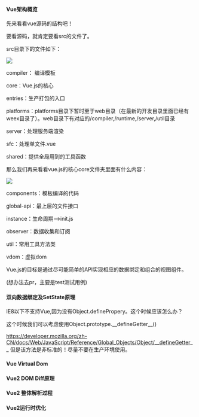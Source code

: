 
#### Vue架构概览

先来看看vue源码的结构吧！

要看源码，就肯定要看src的文件了。

src目录下的文件如下：


![](https://user-gold-cdn.xitu.io/2019/3/27/169bf552cae11aea?w=968&h=303&f=png&s=46974)

compiler： 编译模板

core：Vue.js的核心

entries：生产打包的入口

platforms：platforms目录下暂时至于web目录（在最新的开发目录里面已经有weex目录了）。web目录下有对应的/compiler,/runtime,/server,/util目录

server：处理服务端渲染

sfc：处理单文件.vue

shared：提供全局用到的工具函数

那么我们再来看看vue.js的核心core文件夹里面有什么内容：


![](https://user-gold-cdn.xitu.io/2019/3/27/169bf565d54bf223?w=981&h=376&f=png&s=59547)


components：模板编译的代码

global-api：最上层的文件接口

instance：生命周期——>init.js

observer：数据收集和订阅

util：常用工具方法类

vdom：虚拟dom

Vue.js的目标是通过尽可能简单的API实现相应的数据绑定和组合的视图组件。

(想办法去pr，主要是test测试用例)

#### 双向数据绑定及SetState原理

IE8以下不支持Vue,因为没有Object.definePropery。这个时候应该怎么办？

这个时候我们可以考虑使用Object.prototype.\_\_defineGetter__()

https://developer.mozilla.org/zh-CN/docs/Web/JavaScript/Reference/Global_Objects/Object/__defineGetter__
但是该方法是非标准的！尽量不要在生产环境使用。


#### Vue Virtual Dom
#### Vue2 DOM Diff原理
#### Vue2 整体解析过程
#### Vue2运行时优化